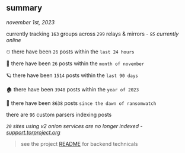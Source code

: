 
## summary
_november 1st, 2023_

currently tracking `163` groups across `299` relays & mirrors - _`95` currently online_

⏲ there have been `26` posts within the `last 24 hours`

🦈 there have been `26` posts within the `month of november`

🪐 there have been `1514` posts within the `last 90 days`

🏚 there have been `3948` posts within the `year of 2023`

🦕 there have been `8638` posts `since the dawn of ransomwatch`

there are `96` custom parsers indexing posts

_`20` sites using v2 onion services are no longer indexed - [support.torproject.org](https://support.torproject.org/onionservices/v2-deprecation/)_

> see the project [README](https://github.com/joshhighet/ransomwatch#ransomwatch--) for backend technicals
